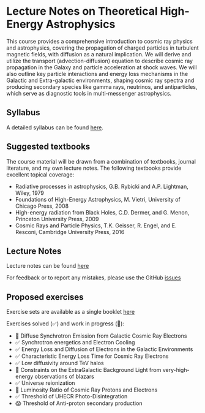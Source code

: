 # Lecture Notes on Theoretical High-Energy Astrophysics 

This course provides a comprehensive introduction to cosmic ray physics and astrophysics, covering the propagation of charged particles in turbulent magnetic fields, with diffusion as a natural implication. We will derive and utilize the transport (advection-diffusion) equation to describe cosmic ray propagation in the Galaxy and particle acceleration at shock waves. We will also outline key particle interactions and energy loss mechanisms in the Galactic and Extra-galactic environments, shaping cosmic ray spectra and producing secondary species like gamma rays, neutrinos, and antiparticles, which serve as diagnostic tools in multi-messenger astrophysics.

## Syllabus

A detailed syllabus can be found [here](syllabus.md).

## Suggested textbooks

The course material will be drawn from a combination of textbooks, journal literature, and my own lecture notes. The following textbooks provide excellent topical coverage:

- Radiative processes in astrophysics, G.B. Rybicki and A.P. Lightman, Wiley, 1979
- Foundations of High-Energy Astrophysics, M. Vietri, University of Chicago Press, 2008
- High-energy radiation from Black Holes, C.D. Dermer, and G. Menon, Princeton University Press, 2009
- Cosmic Rays and Particle Physics, T.K. Geisser, R. Engel, and E. Resconi, Cambridge University Press, 2016

## Lecture Notes

Lecture notes can be found [here](https://carmeloevoli.github.io/heath-2324/files/CEvoli_HEATh24_lectures.pdf)

For feedback or to report any mistakes, please use the GitHub [issues](https://github.com/carmeloevoli/heath-2324/issues)

## Proposed exercises

Exercise sets are available as a single booklet [here](https://carmeloevoli.github.io/heath-2324/files/CEvoli_HEATh24_exercises.pdf)

Exercises solved (✅) and work in progress (🤔):

- 🤔 Diffuse Synchrotron Emission from Galactic Cosmic Ray Electrons
- ✅ Synchrotron energetics and Electron Cooling
- ✅ Energy Loss and Diffusion of Electrons in the Galactic Environments
- ✅ Characteristic Energy Loss Time for Cosmic Ray Electrons
- ✅ Low diffusivity around TeV halos
- 🤔 Constraints on the ExtraGalactic Background Light from very-high-energy observations of blazars
- ✅ Universe reionization
- 🤔 Luminosity Ratio of Cosmic Ray Protons and Electrons
- ✅ Threshold of UHECR Photo-Disintegration
- 😱 Threshold of Anti-proton secondary production
